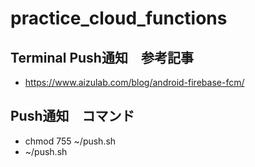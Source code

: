 # practice_cloud_functions

## Terminal Push通知　参考記事

- https://www.aizulab.com/blog/android-firebase-fcm/

## Push通知　コマンド

- chmod 755 ~/push.sh
- ~/push.sh


